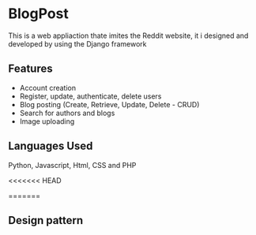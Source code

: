 # BlogPost
 This is a web appliaction thate imites the Reddit website, it i designed and developed by using the Django framework
 
## Features
- Account creation 
- Register, update, authenticate, delete users
- Blog posting (Create, Retrieve, Update, Delete - CRUD)
- Search for authors and blogs
- Image uploading

## Languages Used
Python, Javascript, Html, CSS and PHP

<<<<<<< HEAD

=======
## Design pattern


